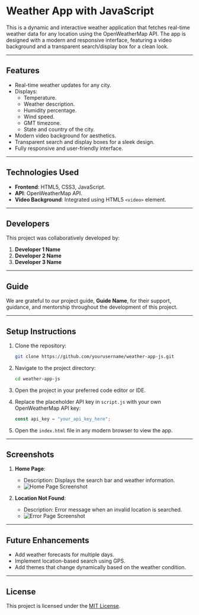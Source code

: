 
# Weather App with JavaScript

This is a dynamic and interactive weather application that fetches real-time weather data for any location using the OpenWeatherMap API. The app is designed with a modern and responsive interface, featuring a video background and a transparent search/display box for a clean look.

---

## Features

- Real-time weather updates for any city.
- Displays:
  - Temperature.
  - Weather description.
  - Humidity percentage.
  - Wind speed.
  - GMT timezone.
  - State and country of the city.
- Modern video background for aesthetics.
- Transparent search and display boxes for a sleek design.
- Fully responsive and user-friendly interface.

---

## Technologies Used

- **Frontend**: HTML5, CSS3, JavaScript.
- **API**: OpenWeatherMap API.
- **Video Background**: Integrated using HTML5 `<video>` element.

---

## Developers

This project was collaboratively developed by:

1. **Developer 1 Name**
2. **Developer 2 Name**
3. **Developer 3 Name**

---

## Guide

We are grateful to our project guide, **Guide Name**, for their support, guidance, and mentorship throughout the development of this project.

---

## Setup Instructions

1. Clone the repository:
   ```bash
   git clone https://github.com/yourusername/weather-app-js.git
   ```
2. Navigate to the project directory:
   ```bash
   cd weather-app-js
   ```
3. Open the project in your preferred code editor or IDE.

4. Replace the placeholder API key in `script.js` with your own OpenWeatherMap API key:
   ```javascript
   const api_key = "your_api_key_here";
   ```

5. Open the `index.html` file in any modern browser to view the app.

---

## Screenshots

1. **Home Page**:
   - Description: Displays the search bar and weather information.
   - ![Home Page Screenshot](assets/homepage.png)

2. **Location Not Found**:
   - Description: Error message when an invalid location is searched.
   - ![Error Page Screenshot](assets/error.png)

---

## Future Enhancements

- Add weather forecasts for multiple days.
- Implement location-based search using GPS.
- Add themes that change dynamically based on the weather condition.

---

## License

This project is licensed under the [MIT License](LICENSE).
